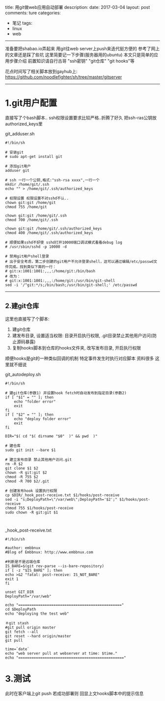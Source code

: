 title: 用git做web应用自动部署
description: 
date: 2017-03-04
layout: post
comments: ture
categories:
- 笔记
tags: 
- linux
- web
---

准备要把shabao.io弄起来
用git往web server上push来迭代挺方便的 
参考了网上的文章还是踩了些坑 这里简要记一下步骤(服务器用的ubuntu)
本文只是简单的应用步骤介绍 前置知识请自行古哥 "ssh密钥" "git仓库" "git hooks"等

花点时间写了相关脚本放到gayhub上:
https://github.com/noodlefighter/sh/tree/master/gitserver

---

1.git用户配置
==============

直接写了个bash脚本..
ssh权限设置要求比较严格..折腾了好久
把ssh-ras公钥放authorized_keys里

git_adduser.sh
```
#!/bin/sh 

# 安装git
# sudo apt-get install git

# 添加git用户
adduser git

# ssh 一行一个公钥,格式:"ssh-rsa xxxx",一行一个
mkdir /home/git/.ssh
echo "" > /home/git/.ssh/authorized_keys

# 权限设置 权限设置不对sshd不认..
chown git:git /home/git
chmod 755 /home/git

chown git:git /home/git/.ssh
chmod 700 /home/git/.ssh

chown git:git /home/git/.ssh/authorized_keys
chmod 400 /home/git/.ssh/authorized_keys

# 顺便如果sshd不好使 sshd打开10000端口调试模式看看debug log 
# /usr/sbin/sshd -p 10000 -d

# 禁用git用户shell登录
# 出于安全考虑，第二步创建的git用户不允许登录shell，这可以通过编辑/etc/passwd文件完成。找到类似下面的一行：
# git:x:1001:1001:,,,:/home/git:/bin/bash
# 改为：
# git:x:1001:1001:,,,:/home/git:/usr/bin/git-shell
sed -i '/^git:*/s;/bin/bash;/usr/bin/git-shell;' /etc/passwd
```

---

2.建git仓库
-----------

这里也直接写了个脚本:
1. 建git仓库
2. 建发布目录, 设置适当权限: 目录开启执行权限, .git目录禁止其他用户访问(防止源码暴露)
3. 复制hooks脚本到仓库的hooks文件夹, 改写发布目录, 开启执行权限

顺便hooks是git的一种类似回调的机制 特定事件发生时执行对应脚本 资料很多 这里就不细说

git_autodeploy.sh
``` 
#!/bin/sh 

# 建git仓库(参数1) 并设置hook fetch时自动发布到指定目录(参数2)
if [ "$1" = "" ]; then 
    echo "folder error"
    exit
fi
if [ "$2" = "" ]; then 
    echo "deploy folder error"
    exit
fi

DIR="$( cd "$( dirname "$0"  )" && pwd  )"

# 建仓库
sudo git init --bare $1

# 建立发布目录 禁止其他用户访问.git
rm -R $2
git clone $1 $2
chown -R git:git $2
chmod -R 755 $2
chmod -R 700 $2/.git

# 创建发布hook 设置执行权限
cp $DIR/_hook_post-receive.txt $1/hooks/post-receive
sed -i "s;DeployPath=\"/var/web\";DeployPath='$2';" $1/hooks/post-receive
chmod 755 $1/hooks/post-receive
sudo chown -R git:git $1



```

_hook_post-receive.txt
```
#!/bin/sh  
   
#author: embbnux  
#Blog of Embbnux: http://www.embbnux.com  
   
#判断是不是远端仓库  
IS_BARE=$(git rev-parse --is-bare-repository)  
if [ -z "$IS_BARE" ]; then  
echo >&2 "fatal: post-receive: IS_NOT_BARE"  
exit 1  
fi  
   
unset GIT_DIR  
DeployPath="/var/web"  
   
echo "==============================================="  
cd $DeployPath  
echo "deploying the test web"  
   
＃git stash  
#git pull origin master  
git fetch --all  
git reset --hard origin/master  
git pull
   
time=`date`  
echo "web server pull at webserver at time: $time."  
echo "================================================"  
```

3.测试
===========

此时在客户端上git push
若成功部署则 回显上文hooks脚本中的提示信息
